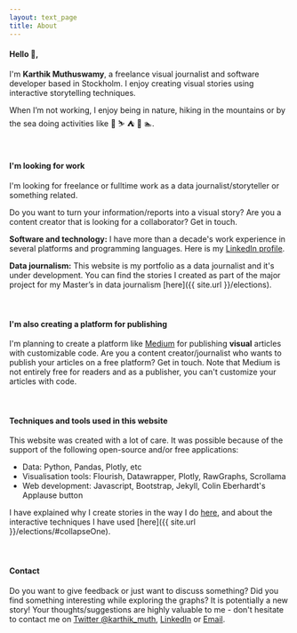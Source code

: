 ```yaml
---
layout: text_page
title: About
---
```


#### Hello 👋,

I'm **Karthik Muthuswamy**, a freelance visual journalist and software developer based in Stockholm. I enjoy creating visual stories using
interactive storytelling techniques.

When I’m not working, I enjoy being in nature, hiking in the mountains or by the sea doing activities like 🧗 ⛷ ⛺️ 🛶 🏊.
<br><br><br>


#### I'm looking for work
I'm looking for freelance or fulltime work as a data journalist/storyteller or something related.

Do you want to turn your information/reports into a visual story? Are you a content creator that is looking for a collaborator? Get in touch.

**Software and technology:** I have more than a decade's work experience in several platforms and programming languages. Here is my [LinkedIn profile](https://www.linkedin.com/in/papanash/).

**Data journalism:** This website is my portfolio as a data journalist and it's under development. You can find the stories I created as part of the major project for my Master’s in data journalism [here]({{ site.url }}/elections).
<br><br><br>

#### I'm also creating a platform for publishing
I'm planning to create a platform like [Medium](https://medium.com/) for publishing **visual** articles with customizable code. Are you a content creator/journalist who wants to publish your articles on a free platform? Get in touch. Note that Medium is not entirely free for readers and as a publisher, you can't customize your articles with code.
<br><br><br>

#### Techniques and tools used in this website
This website was created with a lot of care. It was possible because of the support of the following open-source and/or free applications:
- Data: Python, Pandas, Plotly, etc
- Visualisation tools: Flourish, Datawrapper, Plotly, RawGraphs, Scrollama
- Web development: Javascript, Bootstrap, Jekyll, Colin Eberhardt's Applause button

I have explained why I create stories in the way I do [here](https://karthik-m.medium.com/a-picture-is-worth-a-thousand-words-whats-a-data-viz-worth-6ea3b0d5c66?source=friends_link&sk=60a827d05b1b5a41d5ae43c5c1911553), and about the interactive techniques I have used [here]({{ site.url }}/elections/#collapseOne).
<br><br><br>

#### Contact
Do you want to give feedback or just want to discuss something? Did you find something interesting while exploring the graphs? It is potentially a new story! Your thoughts/suggestions are highly valuable to me - don't hesitate to contact me on [Twitter @karthik_muth](https://twitter.com/karthik_muth), [LinkedIn](https://www.linkedin.com/in/papanash/) or [Email](mailto:papanash.1987@gmail.com).
